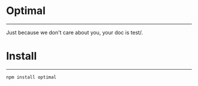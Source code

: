 # Optimal
---

Just because we don't care about you, your doc is test/.

# Install
---

`npm install optimal`